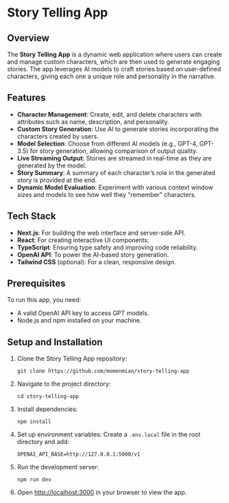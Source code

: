# Story Telling App

## Overview
The **Story Telling App** is a dynamic web application where users can create and manage custom characters, which are then used to generate engaging stories. The app leverages AI models to craft stories based on user-defined characters, giving each one a unique role and personality in the narrative.

## Features
- **Character Management**: Create, edit, and delete characters with attributes such as name, description, and personality.
- **Custom Story Generation**: Use AI to generate stories incorporating the characters created by users.
- **Model Selection**: Choose from different AI models (e.g., GPT-4, GPT-3.5) for story generation, allowing comparison of output quality.
- **Live Streaming Output**: Stories are streamed in real-time as they are generated by the model.
- **Story Summary**: A summary of each character’s role in the generated story is provided at the end.
- **Dynamic Model Evaluation**: Experiment with various context window sizes and models to see how well they "remember" characters.

## Tech Stack
- **Next.js**: For building the web interface and server-side API.
- **React**: For creating interactive UI components.
- **TypeScript**: Ensuring type safety and improving code reliability.
- **OpenAI API**: To power the AI-based story generation.
- **Tailwind CSS** (optional): For a clean, responsive design.

## Prerequisites
To run this app, you need:
- A valid OpenAI API key to access GPT models.
- Node.js and npm installed on your machine.

## Setup and Installation

1. Clone the Story Telling App repository:
   ```
   git clone https://github.com/momenmian/story-telling-app
   ```

2. Navigate to the project directory:
   ```
   cd story-telling-app
   ```

3. Install dependencies:
   ```
   npm install
   ```

4. Set up environment variables:
   Create a `.env.local` file in the root directory and add:
   ```
   OPENAI_API_BASE=http://127.0.0.1:5000/v1
   ```

5. Run the development server:
   ```
   npm run dev
   ```

6. Open [http://localhost:3000](http://localhost:3000) in your browser to view the app.